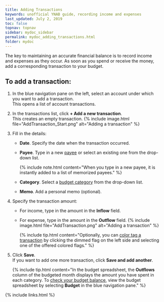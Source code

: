 ```yaml
---
title: Adding Transactions
keywords: unofficial YNAB guide, recording income and expenses
last_updated: July 2, 2019
toc: false
topnav: topnav
sidebar: mydoc_sidebar
permalink: mydoc_adding_transactions.html
folder: mydoc
---
```


The key to maintaining an accurate financial balance is to record income and expenses as they occur. As soon as you spend or receive the money, add a corresponding transaction to your budget.

## To add a transaction:

1.  In the blue navigation pane on the left, select an account under which you want to add a transaction. <br/>This opens a list of account transactions.

2.  In the transactions list, click **+ Add a new transaction**. <br/>This creates an empty transaction.
      {% include image.html file="AddTransaction_Start.png" alt="Adding a transaction" %}

3.  Fill in the details:
    *  **Date**. Specify the date when the transaction occurred.
    *  **Payee**. Type in a new [payee](mydoc_about_payees) or select an existing one from the drop-down list.

        {% include note.html content="When you type in a new payee, it is instantly added to a list of memorized payees." %}

    *  **Category**. Select a [budget category](mydoc_creating_categories) from the drop-down list.
    *  **Memo**. Add a personal memo (optional).

4.  Specify the transaction amount:
    *  For income, type in the amount in the **Inflow** field.
    *  For expense, type in the amount in the **Outflow** field.
        {% include image.html file="AddTransaction.png" alt="Adding a transaction" %}

        {% include tip.html content="Optionally, you can [color tag a transaction](mydoc_tagging_transactions) by clicking the dimmed flag on the left side and selecting one of the offered colored flags." %}

5.  Click **Save**. <br/>If you want to add one more transaction, click **Save and add another**.

    {% include tip.html content="In the budget spreadsheet, the **Outflows** column of the budgeted month displays the amount you have spent in each category. To [check your budget balance](mydoc_budget_balance#to-check-your-budget-balance), view the budget spreadsheet by selecting **Budget** in the blue navigation pane." %}

{% include links.html %}
